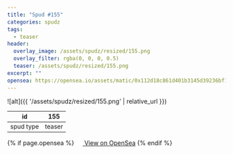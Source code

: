 ```yaml
---
title: "Spud #155"
categories: spudz
tags:
  - teaser
header:
  overlay_image: /assets/spudz/resized/155.png
  overlay_filter: rgba(0, 0, 0, 0.5)
  teaser: /assets/spudz/resized/155.png
excerpt: ""
opensea: https://opensea.io/assets/matic/0x112d18c861d401b3145d39236bf149f01e18beed/155
---
```

![alt]({{ '/assets/spudz/resized/155.png' | relative_url }})

| id | 155 |
|-|-|
| spud type | teaser |

{% if page.opensea %}
<a href="{{page.opensea}}" class="btn btn--info" onclick="window.open(this.href, '_blank'); return false;"><img src="/assets/images/opensea.svg" width="16px"><span>  View on OpenSea</span></a>
{% endif %}
